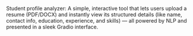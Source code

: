Student profile analyzer:
A simple, interactive tool that lets users upload a resume (PDF/DOCX) and instantly view its structured details (like name, contact info, education, experience, and skills) — all powered by NLP and presented in a sleek Gradio interface.
